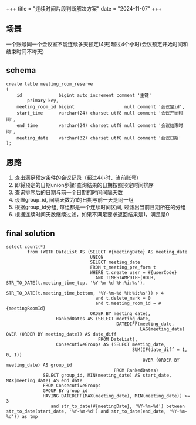 +++
title = "连续时间片段判断解决方案"
date = "2024-11-07"
+++

## 场景
一个账号同一个会议室不能连续多天预定(4天)超过4个小时(会议预定开始时间和结束时间不垮天)

## schema
```mysql
create table meeting_room_reserve
(
    id              bigint auto_increment comment '主键'
        primary key,
    meeting_room_id bigint                   null comment '会议室id',
    start_time      varchar(24) charset utf8 null comment '会议开始时间',
    end_time        varchar(24) charset utf8 null comment '会议结束时间',
    meeting_date    varchar(32) charset utf8 null comment '会议日期'
);
```

## 思路
1. 查出满足预定条件的会议记录（超过4小时、当前账号）
2. 即将预定的日期union步骤1查询结果的日期按照预定时间排序
3. 查询排序后的日期与前一个日期的时间间隔天数
4. 设置group_id, 间隔天数为1的日期与前一天是同一组
5. 根据group_id分组, 每组都是一个连续时间区间, 过滤出当前日期所在的分组
6. 根据连续时间天数继续过滤，如果不满足要求返回结果是1，满足是0


## final solution
```mysql
select count(*)
        from (WITH DateList AS (SELECT #{meetingDate} AS meeting_date
                                UNION
                                SELECT meeting_date
                                FROM t_meeting_pre_form t
                                WHERE t.create_user = #{userCode}
                                  AND TIMESTAMPDIFF(HOUR, STR_TO_DATE(t.meeting_time_top, '%Y-%m-%d %H:%i:%s'),
                                                    STR_TO_DATE(t.meeting_time_bottom, '%Y-%m-%d %H:%i:%s')) > 4
                                  and t.delete_mark = 0
                                  and t.meeting_room_id = #{meetingRoomId}
                                ORDER BY meeting_date),
                   RankedDates AS (SELECT meeting_date,
                                          DATEDIFF(meeting_date,
                                                   LAG(meeting_date) OVER (ORDER BY meeting_date)) AS date_diff
                                   FROM DateList),
                   ConsecutiveGroups AS (SELECT meeting_date,
                                                SUM(IF(date_diff = 1, 0, 1))
                                                    OVER (ORDER BY meeting_date) AS group_id
                                         FROM RankedDates)
              SELECT group_id, MIN(meeting_date) AS start_date, MAX(meeting_date) AS end_date
              FROM ConsecutiveGroups
              GROUP BY group_id
              HAVING DATEDIFF(MAX(meeting_date), MIN(meeting_date)) >= 3
                 and str_to_date(#{meetingDate}, '%Y-%m-%d') between str_to_date(start_date, '%Y-%m-%d') and str_to_date(end_date, '%Y-%m-%d')) as tmp
```
